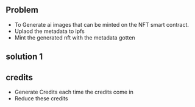 ## Problem
- To Generate ai images that can be minted on the NFT smart contract.
- Uplaod the metadata to ipfs
- Mint the generated nft with the metadata gotten

## solution 1
## credits
- Generate Credits each time the credits come in
- Reduce these credits